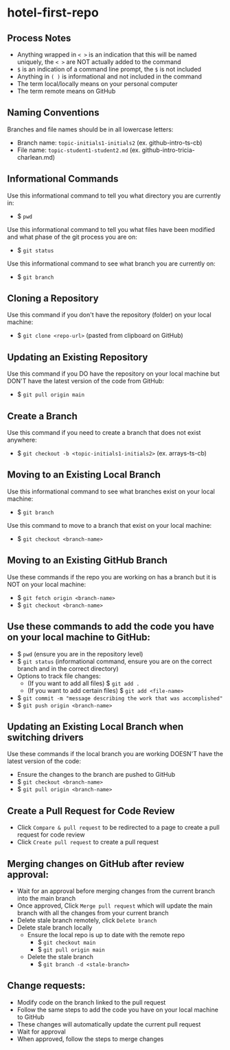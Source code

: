 # hotel-first-repo

## Process Notes
- Anything wrapped in `< >` is an indication that this will be named uniquely, the `< >` are NOT actually added to the command
- `$` is an indication of a command line prompt, the `$` is not included
- Anything in `( )` is informational and not included in the command
- The term local/locally means on your personal computer
- The term remote means on GitHub


## Naming Conventions
Branches and file names should be in all lowercase letters:
- Branch name: `topic-initials1-initials2` (ex. github-intro-ts-cb)
- File name: `topic-student1-student2.md` (ex. github-intro-tricia-charlean.md)


## Informational Commands
Use this informational command to tell you what directory you are currently in:
- $ `pwd` 

Use this informational command to tell you what files have been modified and what phase of the git process you are on:  
- $ `git status`  

Use this informational command to see what branch you are currently on:  
- $ `git branch`


## Cloning a Repository
Use this command if you don't have the repository (folder) on your local machine:   
- $ `git clone <repo-url>` (pasted from clipboard on GitHub)


## Updating an Existing Repository
Use this command if you DO have the repository on your local machine but DON'T have the latest version of the code from GitHub:  
- $ `git pull origin main`


## Create a Branch
Use this command if you need to create a branch that does not exist anywhere:  
- $ `git checkout -b <topic-initials1-initials2>` (ex. arrays-ts-cb)


## Moving to an Existing Local Branch
Use this informational command to see what branches exist on your local machine:  
- $ `git branch`

Use this command to move to a branch that exist on your local machine:  
- $ `git checkout <branch-name>`  


## Moving to an Existing GitHub Branch
Use these commands if the repo you are working on has a branch but it is NOT on your local machine:  
- $ `git fetch origin <branch-name>`
- $ `git checkout <branch-name>`

## Use these commands to add the code you have on your local machine to GitHub:
- $ `pwd` (ensure you are in the repository level)
- $ `git status` (informational command, ensure you are on the correct branch and in the correct directory)
- Options to track file changes:
  - (If you want to add all files) $ `git add .`
  - (If you want to add certain files) $ `git add <file-name>`
- $ `git commit -m "message describing the work that was accomplished"`
- $ `git push origin <branch-name>`

## Updating an Existing Local Branch when switching drivers
Use these commands if the local branch you are working DOESN'T have the latest version of the code: 
- Ensure the changes to the branch are pushed to GitHub
- $ `git checkout <branch-name>` 
- $ `git pull origin <branch-name>`

## Create a Pull Request for Code Review
- Click `Compare & pull request` to be redirected to a page to create a pull request for code review
- Click `Create pull request` to create a pull request

## Merging changes on GitHub after review approval:
- Wait for an approval before merging changes from the current branch into the main branch
- Once approved, Click `Merge pull request` which will update the main branch with all the changes from your current branch
- Delete stale branch remotely, click `Delete branch`
- Delete stale branch locally 
  - Ensure the local repo is up to date with the remote repo
    - $ `git checkout main`
    - $ `git pull origin main`
  - Delete the stale branch
    - $ `git branch -d <stale-branch>`

## Change requests:
- Modify code on the branch linked to the pull request
- Follow the same steps to add the code you have on your local machine to GitHub
- These changes will automatically update the current pull request
- Wait for approval
- When approved, follow the steps to merge changes